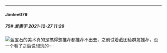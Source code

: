 

*****

####  Jimlee079  
##### 75#       发表于 2021-12-27 11:29

<img src="https://static.saraba1st.com/image/smiley/face2017/009.gif" referrerpolicy="no-referrer">蓝宝石的美术真的是搞得想推荐都推荐不出去，之前试着截图给群友推荐，没一个看了之后说想玩的····

